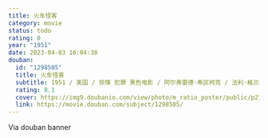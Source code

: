 ```yaml
---
title: 火车怪客
category: movie
status: todo
rating: 0
year: "1951"
date: 2023-04-03 16:04:38
douban:
  id: "1298505"
  title: 火车怪客
  subtitle: 1951 / 美国 / 惊悚 犯罪 黑色电影 / 阿尔弗雷德·希区柯克 / 法利·格兰杰 罗伯特·沃克
  rating: 8.1
  cover: https://img9.doubanio.com/view/photo/m_ratio_poster/public/p2155823844.jpg
  link: https://movie.douban.com/subject/1298505/
---
```


Via douban banner 
